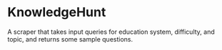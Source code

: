 # KnowledgeHunt
A scraper that takes input queries for education system, difficulty, and topic, and returns some sample questions.
